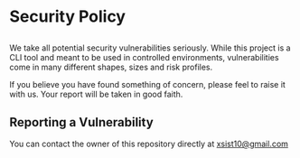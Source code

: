 # Security Policy

##

We take all potential security vulnerabilities seriously. While this project is a CLI tool and meant to be used in controlled environments, vulnerabilities come in many different shapes, sizes and risk profiles.

If you believe you have found something of concern, please feel to raise it with us. Your report will be taken in good faith.

## Reporting a Vulnerability

You can contact the owner of this repository directly at xsist10@gmail.com
